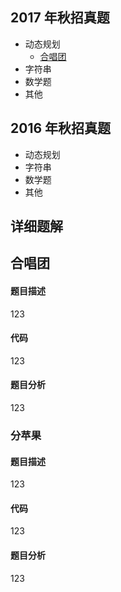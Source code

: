 ## 2017 年秋招真题
* 动态规划
  * [合唱团](合唱团)
* 字符串
* 数学题
* 其他
## 2016 年秋招真题
* 动态规划
* 字符串
* 数学题
* 其他
## 详细题解
### <h2 id="合唱团">合唱团</h2>
#### 题目描述
123
#### 代码
123
#### 题目分析
123

### 分苹果
#### 题目描述
123
#### 代码
123
#### 题目分析
123
